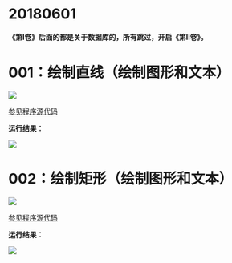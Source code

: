# 20180601

**《第Ⅰ卷》后面的都是关于数据库的，所有跳过，开启《第Ⅱ卷》。**

# 001：绘制直线（绘制图形和文本）

<img src="http://image.renkaigis.com/keepcoding/2018060101.png">

<a href="https://github.com/renkaigis/KeepCoding/tree/master/2018/06/01" target="_blank">参见程序源代码</a>

**运行结果：**

<img src="http://image.renkaigis.com/keepcoding/2018060102.png">

# 002：绘制矩形（绘制图形和文本）

<img src="http://image.renkaigis.com/keepcoding/2018060103.png">

<a href="https://github.com/renkaigis/KeepCoding/tree/master/2018/06/01" target="_blank">参见程序源代码</a>

**运行结果：**

<img src="http://image.renkaigis.com/keepcoding/2018060104.png">